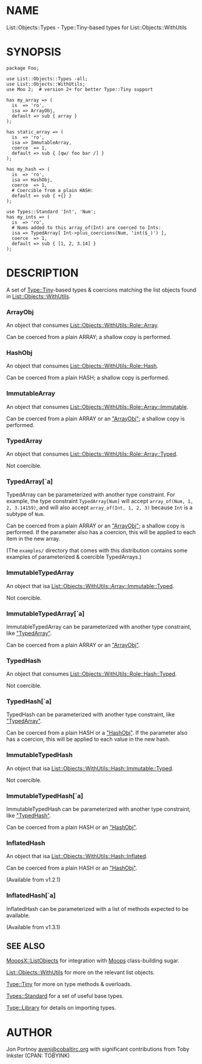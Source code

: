 # NAME

List::Objects::Types - Type::Tiny-based types for List::Objects::WithUtils

# SYNOPSIS

    package Foo;

    use List::Objects::Types -all;
    use List::Objects::WithUtils;
    use Moo 2;  # version 2+ for better Type::Tiny support

    has my_array => (
      is  => 'ro',
      isa => ArrayObj,
      default => sub { array }
    );

    has static_array => (
      is  => 'ro',
      isa => ImmutableArray,
      coerce  => 1,
      default => sub { [qw/ foo bar /] }
    );

    has my_hash => (
      is  => 'ro',
      isa => HashObj,
      coerce  => 1,
      # Coercible from a plain HASH:
      default => sub { +{} }
    );

    use Types::Standard 'Int', 'Num';
    has my_ints => (
      is  => 'ro',
      # Nums added to this array_of(Int) are coerced to Ints:
      isa => TypedArray[ Int->plus_coercions(Num, 'int($_)') ],
      coerce  => 1,
      default => sub { [1, 2, 3.14] }
    );

# DESCRIPTION

A set of [Type::Tiny](https://metacpan.org/pod/Type::Tiny)-based types & coercions matching the list objects found
in [List::Objects::WithUtils](https://metacpan.org/pod/List::Objects::WithUtils).

### ArrayObj

An object that consumes [List::Objects::WithUtils::Role::Array](https://metacpan.org/pod/List::Objects::WithUtils::Role::Array).

Can be coerced from a plain ARRAY; a shallow copy is performed.

### HashObj

An object that consumes [List::Objects::WithUtils::Role::Hash](https://metacpan.org/pod/List::Objects::WithUtils::Role::Hash).

Can be coerced from a plain HASH; a shallow copy is performed.

### ImmutableArray

An object that consumes [List::Objects::WithUtils::Role::Array::Immutable](https://metacpan.org/pod/List::Objects::WithUtils::Role::Array::Immutable).

Can be coerced from a plain ARRAY or an ["ArrayObj"](#arrayobj); a shallow copy is performed.

### TypedArray

An object that consumes [List::Objects::WithUtils::Role::Array::Typed](https://metacpan.org/pod/List::Objects::WithUtils::Role::Array::Typed).

Not coercible.

### TypedArray\[\`a\]

TypedArray can be parameterized with another type constraint. For
example, the type constraint `TypedArray[Num]` will accept
`array_of(Num, 1, 2, 3.14159)`, and will also accept
`array_of(Int, 1, 2, 3)` because `Int` is a subtype of `Num`.

Can be coerced from a plain ARRAY or an ["ArrayObj"](#arrayobj); a shallow copy is
performed. If the parameter also has a coercion, this will be applied
to each item in the new array.

(The `examples/` directory that comes with this distribution contains some
examples of parameterized & coercible TypedArrays.)

### ImmutableTypedArray

An object that isa [List::Objects::WithUtils::Array::Immutable::Typed](https://metacpan.org/pod/List::Objects::WithUtils::Array::Immutable::Typed).

Not coercible.

### ImmutableTypedArray\[\`a\]

ImmutableTypedArray can be parameterized with another type constraint, like
["TypedArray"](#typedarray).

Can be coerced from a plain ARRAY or an ["ArrayObj"](#arrayobj).

### TypedHash

An object that consumes [List::Objects::WithUtils::Role::Hash::Typed](https://metacpan.org/pod/List::Objects::WithUtils::Role::Hash::Typed).

Not coercible.

### TypedHash\[\`a\]

TypedHash can be parameterized with another type constraint, like
["TypedArray"](#typedarray).

Can be coerced from a plain HASH or a ["HashObj"](#hashobj). If the parameter also has a
coercion, this will be applied to each value in the new hash.

### ImmutableTypedHash

An object that isa [List::Objects::WithUtils::Hash::Immutable::Typed](https://metacpan.org/pod/List::Objects::WithUtils::Hash::Immutable::Typed).

Not coercible.

### ImmutableTypedHash\[\`a\]

ImmutableTypedHash can be parameterized with another type constraint, like
["TypedHash"](#typedhash).

Can be coerced from a plain HASH or an ["HashObj"](#hashobj).

### InflatedHash

An object that isa [List::Objects::WithUtils::Hash::Inflated](https://metacpan.org/pod/List::Objects::WithUtils::Hash::Inflated).

Can be coerced from a plain HASH or an ["HashObj"](#hashobj).

(Available from v1.2.1)

### InflatedHash\[\`a\]

InflatedHash can be parameterized with a list of methods expected to be
available.

(Available from v1.3.1)

## SEE ALSO

[MoopsX::ListObjects](https://metacpan.org/pod/MoopsX::ListObjects) for integration with [Moops](https://metacpan.org/pod/Moops) class-building sugar.

[List::Objects::WithUtils](https://metacpan.org/pod/List::Objects::WithUtils) for more on the relevant list objects.

[Type::Tiny](https://metacpan.org/pod/Type::Tiny) for more on type methods & overloads.

[Types::Standard](https://metacpan.org/pod/Types::Standard) for a set of useful base types.

[Type::Library](https://metacpan.org/pod/Type::Library) for details on importing types.

# AUTHOR

Jon Portnoy <avenj@cobaltirc.org> with significant contributions from Toby
Inkster (CPAN: TOBYINK)
